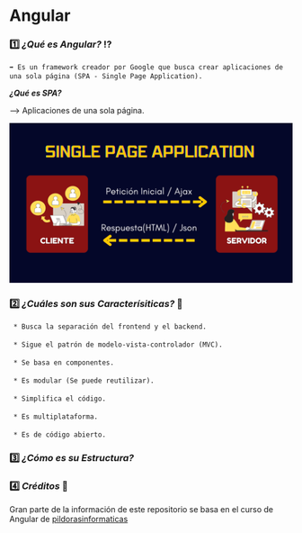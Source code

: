 # Angular

### 1️⃣ ***¿Qué es Angular?*** ⁉️
    ➡️ Es un framework creador por Google que busca crear aplicaciones de una sola página (SPA - Single Page Application).
    
  *****¿Qué es SPA?*****
  
  --> Aplicaciones de una sola página.
  
  ![SPA](https://github.com/Andrea-lol/Angular/blob/main/Explicación%20SPA.png)
  
  

### 2️⃣ ***¿Cuáles son sus Caracterísiticas?*** 📑

     * Busca la separación del frontend y el backend.

     * Sigue el patrón de modelo-vista-controlador (MVC).

     * Se basa en componentes.

     * Es modular (Se puede reutilizar).

     * Simplifica el código.

     * Es multiplataforma.

     * Es de código abierto.


### 3️⃣ ***¿Cómo es su Estructura?***




### 4️⃣ ***Créditos*** 🥇
   Gran parte de la información de este repositorio se basa en el curso de Angular de [pildorasinformaticas](https://www.youtube.com/@pildorasinformaticas)
